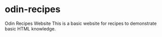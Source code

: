 # odin-recipes
Odin Recipes Website
This is a basic website for recipes to demonstrate basic HTML knowledge.
